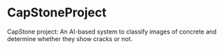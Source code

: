 # CapStoneProject
CapStone project: An AI-based system to classify images of concrete and determine whether they show cracks or not.
